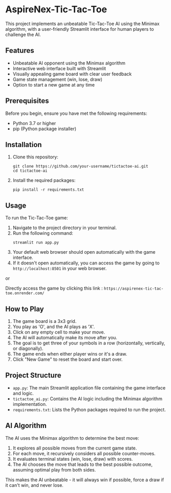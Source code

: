 # AspireNex-Tic-Tac-Toe
 

This project implements an unbeatable Tic-Tac-Toe AI using the Minimax algorithm, with a user-friendly Streamlit interface for human players to challenge the AI.

## Features

- Unbeatable AI opponent using the Minimax algorithm
- Interactive web interface built with Streamlit
- Visually appealing game board with clear user feedback
- Game state management (win, lose, draw)
- Option to start a new game at any time

## Prerequisites

Before you begin, ensure you have met the following requirements:

- Python 3.7 or higher
- pip (Python package installer)

## Installation

1. Clone this repository:
   ```
   git clone https://github.com/your-username/tictactoe-ai.git
   cd tictactoe-ai
   ```

2. Install the required packages:
   ```
   pip install -r requirements.txt
   ```

## Usage

To run the Tic-Tac-Toe game:

1. Navigate to the project directory in your terminal.
2. Run the following command:
   ```
   streamlit run app.py
   ```
3. Your default web browser should open automatically with the game interface.
4. If it doesn't open automatically, you can access the game by going to `http://localhost:8501` in your web browser.

or 

Directly access the game by clicking this link : `https://aspirenex-tic-tac-toe.onrender.com/`

## How to Play

1. The game board is a 3x3 grid.
2. You play as 'O', and the AI plays as 'X'.
3. Click on any empty cell to make your move.
4. The AI will automatically make its move after you.
5. The goal is to get three of your symbols in a row (horizontally, vertically, or diagonally).
6. The game ends when either player wins or it's a draw.
7. Click "New Game" to reset the board and start over.

## Project Structure

- `app.py`: The main Streamlit application file containing the game interface and logic.
- `tictactoe_ai.py`: Contains the AI logic including the Minimax algorithm implementation.
- `requirements.txt`: Lists the Python packages required to run the project.

## AI Algorithm

The AI uses the Minimax algorithm to determine the best move:

1. It explores all possible moves from the current game state.
2. For each move, it recursively considers all possible counter-moves.
3. It evaluates terminal states (win, lose, draw) with scores.
4. The AI chooses the move that leads to the best possible outcome, assuming optimal play from both sides.

This makes the AI unbeatable - it will always win if possible, force a draw if it can't win, and never lose.

